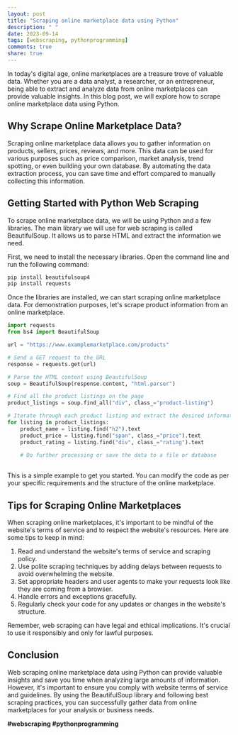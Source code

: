 ```yaml
---
layout: post
title: "Scraping online marketplace data using Python"
description: " "
date: 2023-09-14
tags: [webscraping, pythonprogramming]
comments: true
share: true
---
```


In today's digital age, online marketplaces are a treasure trove of valuable data. Whether you are a data analyst, a researcher, or an entrepreneur, being able to extract and analyze data from online marketplaces can provide valuable insights. In this blog post, we will explore how to scrape online marketplace data using Python.

## Why Scrape Online Marketplace Data?

Scraping online marketplace data allows you to gather information on products, sellers, prices, reviews, and more. This data can be used for various purposes such as price comparison, market analysis, trend spotting, or even building your own database. By automating the data extraction process, you can save time and effort compared to manually collecting this information.

## Getting Started with Python Web Scraping

To scrape online marketplace data, we will be using Python and a few libraries. The main library we will use for web scraping is called BeautifulSoup. It allows us to parse HTML and extract the information we need.

First, we need to install the necessary libraries. Open the command line and run the following command:

```python
pip install beautifulsoup4
pip install requests
```

Once the libraries are installed, we can start scraping online marketplace data. For demonstration purposes, let's scrape product information from an online marketplace.

```python
import requests
from bs4 import BeautifulSoup

url = "https://www.examplemarketplace.com/products"

# Send a GET request to the URL
response = requests.get(url)

# Parse the HTML content using BeautifulSoup
soup = BeautifulSoup(response.content, "html.parser")

# Find all the product listings on the page
product_listings = soup.find_all("div", class_="product-listing")

# Iterate through each product listing and extract the desired information
for listing in product_listings:
    product_name = listing.find("h2").text
    product_price = listing.find("span", class_="price").text
    product_rating = listing.find("div", class_="rating").text
    
    # Do further processing or save the data to a file or database
    
```

This is a simple example to get you started. You can modify the code as per your specific requirements and the structure of the online marketplace.

## Tips for Scraping Online Marketplaces

When scraping online marketplaces, it's important to be mindful of the website's terms of service and to respect the website's resources. Here are some tips to keep in mind:

1. Read and understand the website's terms of service and scraping policy.
2. Use polite scraping techniques by adding delays between requests to avoid overwhelming the website.
3. Set appropriate headers and user agents to make your requests look like they are coming from a browser.
4. Handle errors and exceptions gracefully.
5. Regularly check your code for any updates or changes in the website's structure.

Remember, web scraping can have legal and ethical implications. It's crucial to use it responsibly and only for lawful purposes.

## Conclusion

Web scraping online marketplace data using Python can provide valuable insights and save you time when analyzing large amounts of information. However, it's important to ensure you comply with website terms of service and guidelines. By using the BeautifulSoup library and following best scraping practices, you can successfully gather data from online marketplaces for your analysis or business needs.

**#webscraping #pythonprogramming**